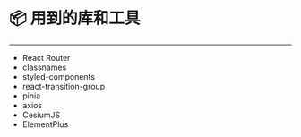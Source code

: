 # 📦 用到的库和工具
---
- React Router
- classnames
- styled-components
- react-transition-group
- pinia
- axios
- CesiumJS
- ElementPlus